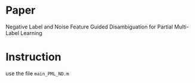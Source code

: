 # Paper
Negative Label and Noise Feature Guided Disambiguation for Partial Multi-Label Learning
# Instruction
use the file `main_PML_ND.m` 